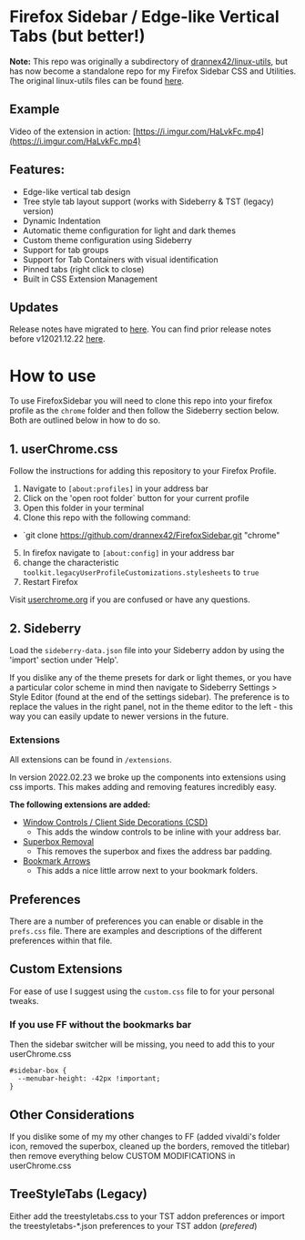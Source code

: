 # Firefox Sidebar / Edge-like Vertical Tabs (but better!)

**Note:** This repo was originally a subdirectory of [drannex42/linux-utils](https://github.com/drannex42//linux-utils/), but has now become a standalone repo for my Firefox Sidebar CSS and Utilities. The original linux-utils files can be found [here](https://github.com/drannex42/utils). 

## Example
Video of the extension in action: [https://i.imgur.com/HaLvkFc.mp4](https://i.imgur.com/HaLvkFc.mp4)

## Features: 
  - Edge-like vertical tab design 
  - Tree style tab layout support (works with Sideberry & TST (legacy) version) 
  - Dynamic Indentation
  - Automatic theme configuration for light and dark themes 
  - Custom theme configuration using Sideberry 
  - Support for tab groups 
  - Support for Tab Containers with visual identification
  - Pinned tabs (right click to close) 
  - Built in CSS Extension Management

## Updates

Release notes have migrated to [here](https://github.com/drannex42/FirefoxSidebar/releases). You can find prior release notes before v12021.12.22 [here](https://github.com/drannex42/FirefoxSidebar/releases/tag/v12021.12.22). 

# How to use

To use FirefoxSidebar you will need to clone this repo into your firefox profile as the `chrome` folder and then follow the Sideberry section below. Both are outlined below in how to do so. 

## 1. userChrome.css 

Follow the instructions for adding this repository to your Firefox Profile.

1. Navigate to `[about:profiles]` in your address bar
2. Click on the 'open root folder` button for your current profile 
3. Open this folder in your terminal
4. Clone this repo with the following command:
  - `git clone https://github.com/drannex42/FirefoxSidebar.git "chrome"
5. In firefox navigate to `[about:config]` in your address bar
6. change the characteristic `toolkit.legacyUserProfileCustomizations.stylesheets` to `true` 
7. Restart Firefox

Visit [userchrome.org](https://www.userchrome.org/how-create-userchrome-css.html) if you are confused or have any questions. 

## 2. Sideberry

Load the `sideberry-data.json` file into your Sideberry addon by using the 'import' section under 'Help'. 

If you dislike any of the theme presets for dark or light themes, or you have a particular color scheme in mind then navigate to Sideberry Settings > Style Editor (found at the end of the settings sidebar). The preference is to replace the values in the right panel, not in the theme editor to the left - this way you can easily update to newer versions in the future.  

### Extensions

All extensions can be found in `/extensions`. 

In version 2022.02.23 we broke up the components into extensions using css imports. This makes adding and removing features incredibly easy. 

**The following extensions are added:**

- [Window Controls / Client Side Decorations (CSD)](/extensions/window_controls.css) 
  - This adds the window controls to be inline with your address bar.
- [Superbox Removal](/extensions/superbox_removal.css) 
  - This removes the superbox and fixes the address bar padding.
- [Bookmark Arrows](/extensions/bookmark_arrow.css) 
  - This adds a nice little arrow next to your bookmark folders.

## Preferences

There are a number of preferences you can enable or disable in the `prefs.css` file. There are examples and descriptions of the different preferences within that file.

## Custom Extensions

For ease of use I suggest using the `custom.css` file to for your personal tweaks. 

### If you use FF without the bookmarks bar

Then the sidebar switcher will be missing, you need to add this to your userChrome.css

```
#sidebar-box {
  --menubar-height: -42px !important;
}
```

## Other Considerations

If you dislike some of my my other changes to FF (added vivaldi's folder icon, removed the superbox, cleaned up the borders, removed the titlebar) then remove everything below CUSTOM MODIFICATIONS in userChrome.css


## TreeStyleTabs (Legacy)

Either add the treestyletabs.css to your TST addon preferences or import the treestyletabs-\*.json preferences to your TST addon (_prefered_)
